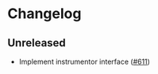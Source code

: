 # Changelog

## Unreleased

- Implement instrumentor interface ([#611](https://github.com/open-telemetry/opentelemetry-python/pull/611))
